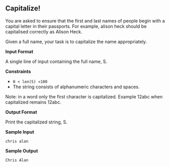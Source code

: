 ## Capitalize!

You are asked to ensure that the first and last names of people begin with a capital letter in their passports. For example, alison heck should be capitalised correctly as Alison Heck.

Given a full name, your task is to capitalize the name appropriately.

**Input Format**

A single line of input containing the full name, S.

**Constraints**

- `0 < len(S) <100`
- The string consists of alphanumeric characters and spaces.


Note: in a word only the first character is capitalized. Example 12abc when capitalized remains 12abc.

**Output Format**

Print the capitalized string, S.

**Sample Input**

`chris alan`

**Sample Output**

`Chris Alan`
